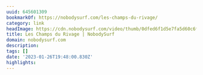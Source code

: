 ```yaml
---
uuid: 645601309
bookmarkOf: https://nobodysurf.com/les-champs-du-rivage/
category: link
headImage: https://cdn.nobodysurf.com/video/thumb/0dfed6f1d5e7fa5d60c6f79ae21a20b7.png
title: Les Champs du Rivage | NobodySurf
domain: nobodysurf.com
description:
tags: []
date: '2023-01-26T19:48:00.830Z'
highlights:
---
```




